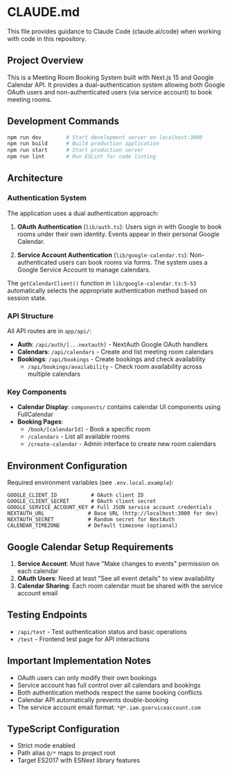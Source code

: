 # CLAUDE.md

This file provides guidance to Claude Code (claude.ai/code) when working with code in this repository.

## Project Overview

This is a Meeting Room Booking System built with Next.js 15 and Google Calendar API. It provides a dual-authentication system allowing both Google OAuth users and non-authenticated users (via service account) to book meeting rooms.

## Development Commands

```bash
npm run dev        # Start development server on localhost:3000
npm run build      # Build production application
npm run start      # Start production server
npm run lint       # Run ESLint for code linting
```

## Architecture

### Authentication System
The application uses a dual authentication approach:

1. **OAuth Authentication** (`lib/auth.ts`): Users sign in with Google to book rooms under their own identity. Events appear in their personal Google Calendar.

2. **Service Account Authentication** (`lib/google-calendar.ts`): Non-authenticated users can book rooms via forms. The system uses a Google Service Account to manage calendars.

The `getCalendarClient()` function in `lib/google-calendar.ts:5-53` automatically selects the appropriate authentication method based on session state.

### API Structure

All API routes are in `app/api/`:

- **Auth**: `/api/auth/[...nextauth]` - NextAuth Google OAuth handlers
- **Calendars**: `/api/calendars` - Create and list meeting room calendars
- **Bookings**: `/api/bookings` - Create bookings and check availability
  - `/api/bookings/availability` - Check room availability across multiple calendars

### Key Components

- **Calendar Display**: `components/` contains calendar UI components using FullCalendar
- **Booking Pages**: 
  - `/book/[calendarId]` - Book a specific room
  - `/calendars` - List all available rooms
  - `/create-calendar` - Admin interface to create new room calendars

## Environment Configuration

Required environment variables (see `.env.local.example`):

```env
GOOGLE_CLIENT_ID           # OAuth client ID
GOOGLE_CLIENT_SECRET       # OAuth client secret  
GOOGLE_SERVICE_ACCOUNT_KEY # Full JSON service account credentials
NEXTAUTH_URL              # Base URL (http://localhost:3000 for dev)
NEXTAUTH_SECRET           # Random secret for NextAuth
CALENDAR_TIMEZONE         # Default timezone (optional)
```

## Google Calendar Setup Requirements

1. **Service Account**: Must have "Make changes to events" permission on each calendar
2. **OAuth Users**: Need at least "See all event details" to view availability
3. **Calendar Sharing**: Each room calendar must be shared with the service account email

## Testing Endpoints

- `/api/test` - Test authentication status and basic operations
- `/test` - Frontend test page for API interactions

## Important Implementation Notes

- OAuth users can only modify their own bookings
- Service account has full control over all calendars and bookings
- Both authentication methods respect the same booking conflicts
- Calendar API automatically prevents double-booking
- The service account email format: `*@*.iam.gserviceaccount.com`

## TypeScript Configuration

- Strict mode enabled
- Path alias `@/*` maps to project root
- Target ES2017 with ESNext library features